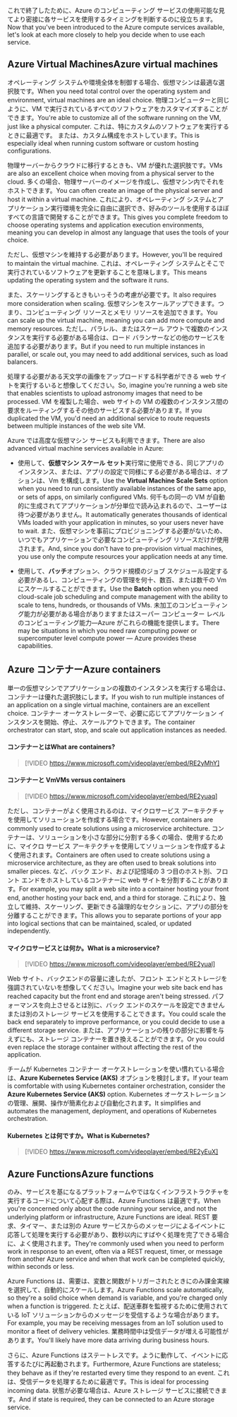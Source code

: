 <span data-ttu-id="9bcbf-101">これで終了したために、Azure のコンピューティング サービスの使用可能な見てより密接に各サービスを使用するタイミングを判断するのに役立ちます。</span><span class="sxs-lookup"><span data-stu-id="9bcbf-101">Now that you've been introduced to the Azure compute services available, let's look at each more closely to help you decide when to use each service.</span></span>

## <a name="azure-virtual-machines"></a><span data-ttu-id="9bcbf-102">Azure Virtual Machines</span><span class="sxs-lookup"><span data-stu-id="9bcbf-102">Azure virtual machines</span></span>

<span data-ttu-id="9bcbf-103">オペレーティング システムや環境全体を制御する場合、仮想マシンは最適な選択肢です。</span><span class="sxs-lookup"><span data-stu-id="9bcbf-103">When you need total control over the operating system and environment, virtual machines are an ideal choice.</span></span> <span data-ttu-id="9bcbf-104">物理コンピューターと同じように、VM で実行されているすべてのソフトウェアをカスタマイズすることができます。</span><span class="sxs-lookup"><span data-stu-id="9bcbf-104">You're able to customize all of the software running on the VM, just like a physical computer.</span></span> <span data-ttu-id="9bcbf-105">これは、特にカスタムのソフトウェアを実行するときに最適です。 または、カスタム構成をホストしています。</span><span class="sxs-lookup"><span data-stu-id="9bcbf-105">This is especially ideal when running custom software or custom hosting configurations.</span></span>

<span data-ttu-id="9bcbf-106">物理サーバーからクラウドに移行するときも、VM が優れた選択肢です。</span><span class="sxs-lookup"><span data-stu-id="9bcbf-106">VMs are also an excellent choice when moving from a physical server to the cloud.</span></span> <span data-ttu-id="9bcbf-107">多くの場合、物理サーバーのイメージを作成し、仮想マシン内でそれをホストできます。</span><span class="sxs-lookup"><span data-stu-id="9bcbf-107">You can often create an image of the physical server and host it within a virtual machine.</span></span> <span data-ttu-id="9bcbf-108">これにより、オペレーティング システムとアプリケーション実行環境を完全に自由に選択でき、好みのツールを使用するほぼすべての言語で開発することができます。</span><span class="sxs-lookup"><span data-stu-id="9bcbf-108">This gives you complete freedom to choose operating systems and application execution environments, meaning you can develop in almost any language that uses the tools of your choice.</span></span>

<span data-ttu-id="9bcbf-109">ただし、仮想マシンを維持する必要があります。</span><span class="sxs-lookup"><span data-stu-id="9bcbf-109">However, you'll be required to maintain the virtual machine.</span></span> <span data-ttu-id="9bcbf-110">これは、オペレーティング システムとそこで実行されているソフトウェアを更新することを意味します。</span><span class="sxs-lookup"><span data-stu-id="9bcbf-110">This means updating the operating system and the software it runs.</span></span> 

<span data-ttu-id="9bcbf-111">また、スケーリングするときもいっそうの考慮が必要です。</span><span class="sxs-lookup"><span data-stu-id="9bcbf-111">It also requires more consideration when scaling.</span></span> <span data-ttu-id="9bcbf-112">仮想マシンをスケールアップできます。つまり、コンピューティング リソースとメモリ リソースを追加できます。</span><span class="sxs-lookup"><span data-stu-id="9bcbf-112">You can scale up the virtual machine, meaning you can add more compute and memory resources.</span></span> <span data-ttu-id="9bcbf-113">ただし、パラレル、またはスケール アウトで複数のインスタンスを実行する必要がある場合は、ロード バランサーなどの他のサービスを追加する必要があります。</span><span class="sxs-lookup"><span data-stu-id="9bcbf-113">But if you need to run multiple instances in parallel, or scale out, you may need to add additional services, such as load balancers.</span></span>

<span data-ttu-id="9bcbf-114">処理する必要がある天文学の画像をアップロードする科学者ができる web サイトを実行するいると想像してください。</span><span class="sxs-lookup"><span data-stu-id="9bcbf-114">So, imagine you're running a web site that enables scientists to upload astronomy images that need to be processed.</span></span> <span data-ttu-id="9bcbf-115">VM を複製した場合、web サイトの VM の複数のインスタンス間の要求をルーティングするその他のサービスする必要があります。</span><span class="sxs-lookup"><span data-stu-id="9bcbf-115">If you duplicated the VM, you'd need an additional service to route requests between multiple instances of the web site VM.</span></span>

<span data-ttu-id="9bcbf-116">Azure では高度な仮想マシン サービスも利用できます。</span><span class="sxs-lookup"><span data-stu-id="9bcbf-116">There are also advanced virtual machine services available in Azure:</span></span>

- <span data-ttu-id="9bcbf-117">使用して、**仮想マシン スケール セット**実行常に使用できる、同じアプリのインスタンス、または、アプリの設定で同様にする必要がある場合は、オプションは、Vm を構成します。</span><span class="sxs-lookup"><span data-stu-id="9bcbf-117">Use the **Virtual Machine Scale Sets** option when you need to run consistently available instances of the same app, or sets of apps, on similarly configured VMs.</span></span> <span data-ttu-id="9bcbf-118">何千もの同一の VM が自動的に生成されてアプリケーションが分単位で読み込まれるので、ユーザーは待つ必要がありません。</span><span class="sxs-lookup"><span data-stu-id="9bcbf-118">It automatically generates thousands of identical VMs loaded with your application in minutes, so your users never have to wait.</span></span> <span data-ttu-id="9bcbf-119">また、仮想マシンを事前にプロビジョニングする必要がないため、いつでもアプリケーションで必要なコンピューティング リソースだけが使用されます。</span><span class="sxs-lookup"><span data-stu-id="9bcbf-119">And, since you don't have to pre-provision virtual machines, you use only the compute resources your application needs at any time.</span></span>

- <span data-ttu-id="9bcbf-120">使用して、**バッチ**オプション、クラウド規模のジョブ スケジュール設定する必要があるし、コンピューティングの管理を何十、数百、または数千の Vm にスケールすることができます。</span><span class="sxs-lookup"><span data-stu-id="9bcbf-120">Use the **Batch** option when you need cloud-scale job scheduling and compute management with the ability to scale to tens, hundreds, or thousands of VMs.</span></span> <span data-ttu-id="9bcbf-121">未加工のコンピューティング能力が必要がある場合がありますまたはスーパー コンピューター レベルのコンピューティング能力&mdash;Azure がこれらの機能を提供します。</span><span class="sxs-lookup"><span data-stu-id="9bcbf-121">There may be situations in which you need raw computing power or supercomputer level compute power &mdash; Azure provides these capabilities.</span></span>

## <a name="azure-containers"></a><span data-ttu-id="9bcbf-122">Azure コンテナー</span><span class="sxs-lookup"><span data-stu-id="9bcbf-122">Azure containers</span></span>

<span data-ttu-id="9bcbf-123">単一の仮想マシンでアプリケーションの複数のインスタンスを実行する場合は、コンテナーは優れた選択肢にします。</span><span class="sxs-lookup"><span data-stu-id="9bcbf-123">If you wish to run multiple instances of an application on a single virtual machine, containers are an excellent choice.</span></span> <span data-ttu-id="9bcbf-124">コンテナー オーケストレーターで、必要に応じてアプリケーション インスタンスを開始、停止、スケールアウトできます。</span><span class="sxs-lookup"><span data-stu-id="9bcbf-124">The container orchestrator can start, stop, and scale out application instances as needed.</span></span>

#### <a name="what-are-containers"></a><span data-ttu-id="9bcbf-125">コンテナーとは</span><span class="sxs-lookup"><span data-stu-id="9bcbf-125">What are containers?</span></span>

> [!VIDEO https://www.microsoft.com/videoplayer/embed/RE2yMhY]

#### <a name="vms-versus-containers"></a><span data-ttu-id="9bcbf-126">コンテナーと Vm</span><span class="sxs-lookup"><span data-stu-id="9bcbf-126">VMs versus containers</span></span>

> [!VIDEO https://www.microsoft.com/videoplayer/embed/RE2yuaq]

<span data-ttu-id="9bcbf-127">ただし、コンテナーがよく使用されるのは、マイクロサービス アーキテクチャを使用してソリューションを作成する場合です。</span><span class="sxs-lookup"><span data-stu-id="9bcbf-127">However, containers are commonly used to create solutions using a microservice architecture.</span></span> <span data-ttu-id="9bcbf-128">コンテナーは、ソリューションを小さな部分に分割する多くの場合、使用するために、マイクロ サービス アーキテクチャを使用してソリューションを作成するよく使用されます。</span><span class="sxs-lookup"><span data-stu-id="9bcbf-128">Containers are often used to create solutions using a microservice architecture, as they are often used to break solutions into smaller pieces.</span></span> <span data-ttu-id="9bcbf-129">など、バック エンド、および記憶域の 3 つ目のホスト別、フロント エンドをホストしているコンテナーに web サイトを分割することがあります。</span><span class="sxs-lookup"><span data-stu-id="9bcbf-129">For example, you may split a web site into a container hosting your front end, another hosting your back end, and a third for storage.</span></span> <span data-ttu-id="9bcbf-130">これにより、独立して維持、スケーリング、更新できる論理的なセクションに、アプリの部分を分離することができます。</span><span class="sxs-lookup"><span data-stu-id="9bcbf-130">This allows you to separate portions of your app into logical sections that can be maintained, scaled, or updated independently.</span></span>

#### <a name="what-is-a-microservice"></a><span data-ttu-id="9bcbf-131">マイクロサービスとは何か。</span><span class="sxs-lookup"><span data-stu-id="9bcbf-131">What is a microservice?</span></span>

> [!VIDEO https://www.microsoft.com/videoplayer/embed/RE2yual]

<span data-ttu-id="9bcbf-132">Web サイト、バックエンドの容量に達したが、フロント エンドとストレージを強調されていないを想像してください。</span><span class="sxs-lookup"><span data-stu-id="9bcbf-132">Imagine your web site back end has reached capacity but the front end and storage aren't being stressed.</span></span> <span data-ttu-id="9bcbf-133">パフォーマンスを向上させるとは別に、バック エンドのスケールを設定できませんまたは別のストレージ サービスを使用することできます。</span><span class="sxs-lookup"><span data-stu-id="9bcbf-133">You could scale the back end separately to improve performance, or you could decide to use a different storage service.</span></span> <span data-ttu-id="9bcbf-134">または、アプリケーションの残りの部分に影響を与えずにも、ストレージ コンテナーを置き換えることができます。</span><span class="sxs-lookup"><span data-stu-id="9bcbf-134">Or you could even replace the storage container without affecting the rest of the application.</span></span>

<span data-ttu-id="9bcbf-135">チームが Kubernetes コンテナー オーケストレーションを使い慣れている場合は、**Azure Kubernetes Service (AKS)** オプションを検討します。</span><span class="sxs-lookup"><span data-stu-id="9bcbf-135">If your team is comfortable with using Kubernetes container orchestration, consider the **Azure Kubernetes Service (AKS)** option.</span></span> <span data-ttu-id="9bcbf-136">Kubernetes オーケストレーションの管理、展開、操作が簡素化および自動化されます。</span><span class="sxs-lookup"><span data-stu-id="9bcbf-136">It simplifies and automates the management, deployment, and operations of Kubernetes orchestration.</span></span>

#### <a name="what-is-kubernetes"></a><span data-ttu-id="9bcbf-137">Kubernetes とは何ですか。</span><span class="sxs-lookup"><span data-stu-id="9bcbf-137">What is Kubernetes?</span></span>

> [!VIDEO https://www.microsoft.com/videoplayer/embed/RE2yEuX]

## <a name="azure-functions"></a><span data-ttu-id="9bcbf-138">Azure Functions</span><span class="sxs-lookup"><span data-stu-id="9bcbf-138">Azure functions</span></span>

<span data-ttu-id="9bcbf-139">のみ、サービスを基になるプラットフォームやではなくインフラストラクチャを実行するコードについて心配する際は、Azure Functions は最適です。</span><span class="sxs-lookup"><span data-stu-id="9bcbf-139">When you're concerned only about the code running your service, and not the underlying platform or infrastructure, Azure Functions are ideal.</span></span> <span data-ttu-id="9bcbf-140">REST 要求、タイマー、または別の Azure サービスからのメッセージによるイベントに応答して処理を実行する必要があり、数秒以内にすばやく処理を完了できる場合に、よく使用されます。</span><span class="sxs-lookup"><span data-stu-id="9bcbf-140">They're commonly used when you need to perform work in response to an event, often via a REST request, timer, or message from another Azure service and when that work can be completed quickly, within seconds or less.</span></span>

<span data-ttu-id="9bcbf-141">Azure Functions は、需要は、変数と関数がトリガーされたときにのみ課金実線を選択して、自動的にスケールします。</span><span class="sxs-lookup"><span data-stu-id="9bcbf-141">Azure Functions scale automatically, so they're a solid choice when demand is variable, and you're charged only when a function is triggered.</span></span> <span data-ttu-id="9bcbf-142">たとえば、配送車群を監視するために使用されている IoT ソリューションからのメッセージを受信するような場合があります。</span><span class="sxs-lookup"><span data-stu-id="9bcbf-142">For example, you may be receiving messages from an IoT solution used to monitor a fleet of delivery vehicles.</span></span> <span data-ttu-id="9bcbf-143">業務時間中は受信データが増える可能性があります。</span><span class="sxs-lookup"><span data-stu-id="9bcbf-143">You'll likely have more data arriving during business hours.</span></span>

<span data-ttu-id="9bcbf-144">さらに、Azure Functions はステートレスです。ように動作して、イベントに応答するたびに再起動されます。</span><span class="sxs-lookup"><span data-stu-id="9bcbf-144">Furthermore, Azure Functions are stateless; they behave as if they're restarted every time they respond to an event.</span></span> <span data-ttu-id="9bcbf-145">これは、受信データを処理するために最適です。</span><span class="sxs-lookup"><span data-stu-id="9bcbf-145">This is ideal for processing incoming data.</span></span> <span data-ttu-id="9bcbf-146">状態が必要な場合は、Azure ストレージ サービスに接続できます。</span><span class="sxs-lookup"><span data-stu-id="9bcbf-146">And if state is required, they can be connected to an Azure storage service.</span></span>
